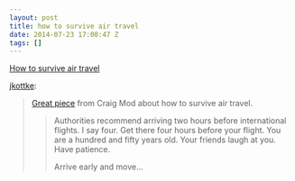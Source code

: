 ```yaml
---
layout: post
title: how to survive air travel
date: 2014-07-23 17:00:47 Z
tags: []
---
```

[How to survive air travel](http://bonus.kottke.org/post/92640174643/how-to-survive-air-travel)

[jkottke](http://bonus.kottke.org/post/92640174643/how-to-survive-air-travel):

> [Great piece](https://medium.com/message/lets-fly-d566ecd35678) from Craig Mod about how to survive air travel.
> 
> > Authorities recommend arriving two hours before international flights. I say four. Get there four hours before your flight. You are a hundred and fifty years old. Your friends laugh at you. Have patience.
> > 
> > Arrive early and move…
